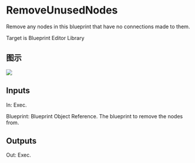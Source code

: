 # RemoveUnusedNodes

Remove any nodes in this blueprint that have no connections made to them.

Target is Blueprint Editor Library

## 图示

![]($-20221218-18114673.png)

## Inputs

In: Exec.

Blueprint: Blueprint Object Reference. The blueprint to remove the nodes from.  

## Outputs

Out: Exec.

